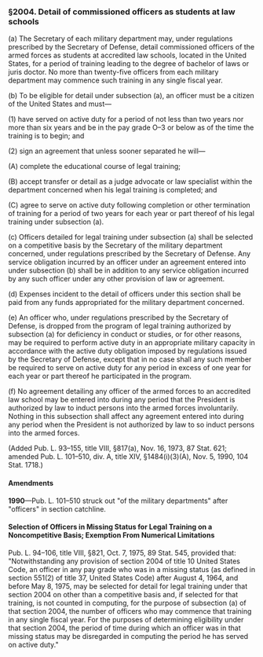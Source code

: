 ### §2004. Detail of commissioned officers as students at law schools ###

(a) The Secretary of each military department may, under regulations prescribed by the Secretary of Defense, detail commissioned officers of the armed forces as students at accredited law schools, located in the United States, for a period of training leading to the degree of bachelor of laws or juris doctor. No more than twenty-five officers from each military department may commence such training in any single fiscal year.

(b) To be eligible for detail under subsection (a), an officer must be a citizen of the United States and must—

(1) have served on active duty for a period of not less than two years nor more than six years and be in the pay grade O–3 or below as of the time the training is to begin; and

(2) sign an agreement that unless sooner separated he will—

(A) complete the educational course of legal training;

(B) accept transfer or detail as a judge advocate or law specialist within the department concerned when his legal training is completed; and

(C) agree to serve on active duty following completion or other termination of training for a period of two years for each year or part thereof of his legal training under subsection (a).

(c) Officers detailed for legal training under subsection (a) shall be selected on a competitive basis by the Secretary of the military department concerned, under regulations prescribed by the Secretary of Defense. Any service obligation incurred by an officer under an agreement entered into under subsection (b) shall be in addition to any service obligation incurred by any such officer under any other provision of law or agreement.

(d) Expenses incident to the detail of officers under this section shall be paid from any funds appropriated for the military department concerned.

(e) An officer who, under regulations prescribed by the Secretary of Defense, is dropped from the program of legal training authorized by subsection (a) for deficiency in conduct or studies, or for other reasons, may be required to perform active duty in an appropriate military capacity in accordance with the active duty obligation imposed by regulations issued by the Secretary of Defense, except that in no case shall any such member be required to serve on active duty for any period in excess of one year for each year or part thereof he participated in the program.

(f) No agreement detailing any officer of the armed forces to an accredited law school may be entered into during any period that the President is authorized by law to induct persons into the armed forces involuntarily. Nothing in this subsection shall affect any agreement entered into during any period when the President is not authorized by law to so induct persons into the armed forces.

(Added Pub. L. 93–155, title VIII, §817(a), Nov. 16, 1973, 87 Stat. 621; amended Pub. L. 101–510, div. A, title XIV, §1484(i)(3)(A), Nov. 5, 1990, 104 Stat. 1718.)

#### Amendments ####

**1990**—Pub. L. 101–510 struck out "of the military departments" after "officers" in section catchline.

#### Selection of Officers in Missing Status for Legal Training on a Noncompetitive Basis; Exemption From Numerical Limitations ####

Pub. L. 94–106, title VIII, §821, Oct. 7, 1975, 89 Stat. 545, provided that: "Notwithstanding any provision of section 2004 of title 10 United States Code, an officer in any pay grade who was in a missing status (as defined in section 551(2) of title 37, United States Code) after August 4, 1964, and before May 8, 1975, may be selected for detail for legal training under that section 2004 on other than a competitive basis and, if selected for that training, is not counted in computing, for the purpose of subsection (a) of that section 2004, the number of officers who may commence that training in any single fiscal year. For the purposes of determining eligibility under that section 2004, the period of time during which an officer was in that missing status may be disregarded in computing the period he has served on active duty."